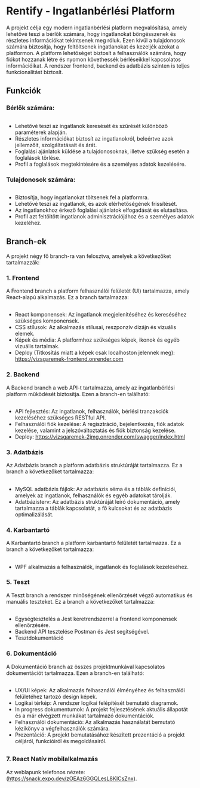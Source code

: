 # Rentify - Ingatlanbérlési Platform
A projekt célja egy modern ingatlanbérlési platform megvalósítása, amely lehetővé teszi a bérlők számára, hogy ingatlanokat böngésszenek és részletes információkat tekintsenek meg róluk. 
Ezen kívül a tulajdonosok számára biztosítja, hogy feltöltsenek ingatlanokat és kezeljék azokat a platformon. 
A platform lehetőséget biztosít a felhasználók számára, hogy fiókot hozzanak létre és nyomon követhessék bérléseikkel kapcsolatos információikat.
A rendszer frontend, backend és adatbázis szinten is teljes funkcionalitást biztosít.
## Funkciók

### Bérlők számára:
##
- Lehetővé teszi az ingatlanok keresését és szűrését különböző paraméterek alapján.
- Részletes információkat biztosít az ingatlanokról, beleértve azok jellemzőit, szolgáltatásait és árát.
- Foglalási ajánlatok küldése a tulajdonosoknak, illetve szükség esetén a foglalások törlése.
- Profil a foglalások megtekintésére és a személyes adatok kezelésére.

### Tulajdonosok számára:
##
- Biztosítja, hogy ingatlanokat töltsenek fel a platformra.
- Lehetővé teszi az ingatlanok, és azok elérhetőségének frissítését.
- Az ingatlanokhoz érkező foglalási ajánlatok elfogadását és elutasítása.
- Profil azt feltöltött ingatlanok adminisztrációjához és a személyes adatok kezeléhez.

## Branch-ek
A projekt négy fő branch-ra van felosztva, amelyek a következőket tartalmazzák:

### 1. Frontend
A Frontend branch a platform felhasználói felületét (UI) tartalmazza, amely React-alapú alkalmazás. Ez a branch tartalmazza:
##
- React komponensek: Az ingatlanok megjelenítéséhez és kereséséhez szükséges komponensek.
- CSS stílusok: Az alkalmazás stílusai, reszponzív dizájn és vizuális elemek.
- Képek és média: A platformhoz szükséges képek, ikonok és egyéb vizuális tartalmak.
- Deploy (Titkosítás miatt a képek csak localhoston jelennek meg): https://vizsgaremek-frontend.onrender.com

### 2. Backend
A Backend branch a web API-t tartalmazza, amely az ingatlanbérlési platform működését biztosítja. Ezen a branch-en található:
##
- API fejlesztés: Az ingatlanok, felhasználók, bérlési tranzakciók kezeléséhez szükséges RESTful API.
- Felhasználói fiók kezelése: A regisztráció, bejelentkezés, fiók adatok kezelése, valamint a jelszóváltoztatás és fiók biztonság kezelése.
- Deploy: https://vizsgaremek-2jmg.onrender.com/swagger/index.html

### 3. Adatbázis
Az Adatbázis branch a platform adatbázis struktúráját tartalmazza. Ez a branch a következőket tartalmazza:
##
- MySQL adatbázis fájlok: Az adatbázis séma és a táblák definíciói, amelyek az ingatlanok, felhasználók és egyéb adatokat tárolják.
- Adatbázisterv: Az adatbázis struktúráját leíró dokumentáció, amely tartalmazza a táblák kapcsolatát, a fő kulcsokat és az adatbázis optimalizálását.

### 4. Karbantartó
A Karbantartó branch a platform karbantartó felületét tartalmazza. Ez a branch a következőket tartalmazza:
##
- WPF alkalmazás a felhasználók, ingatlanok és foglalások kezeléséhez.

### 5. Teszt
A Teszt branch a rendszer minőségének ellenőrzését végző automatikus és manuális teszteket. Ez a branch a következőket tartalmazza:
##
- Egységtesztelés a Jest keretrendszerrel a frontend komponensek ellenőrzésére.
- Backend API tesztelése Postman és Jest segítségével.
- Tesztdokumentáció
  
### 6. Dokumentáció
A Dokumentáció branch az összes projektmunkával kapcsolatos dokumentációt tartalmazza. Ezen a branch-en található:
##
- UX/UI képek: Az alkalmazás felhasználói élményéhez és felhasználói felületéhez tartozó design képek.
- Logikai térkép: A rendszer logikai felépítését bemutató diagramok.
- In progress dokumentumok: A projekt fejlesztésének aktuális állapotát és a már elvégzett munkákat tartalmazó dokumentációk.
- Felhasználói dokumentáció: Az alkalmazás használatát bemutató kézikönyv a végfelhasználók számára.
- Prezentáció: A projekt bemutatásához készített prezentáció a projekt céljáról, funkcióiról és megoldásairól.

##
### 7. React Natív mobilalkalmazás
Az weblapunk telefonos nézete: (https://snack.expo.dev/zOEAz6GGQLesL8KICsZnx).
